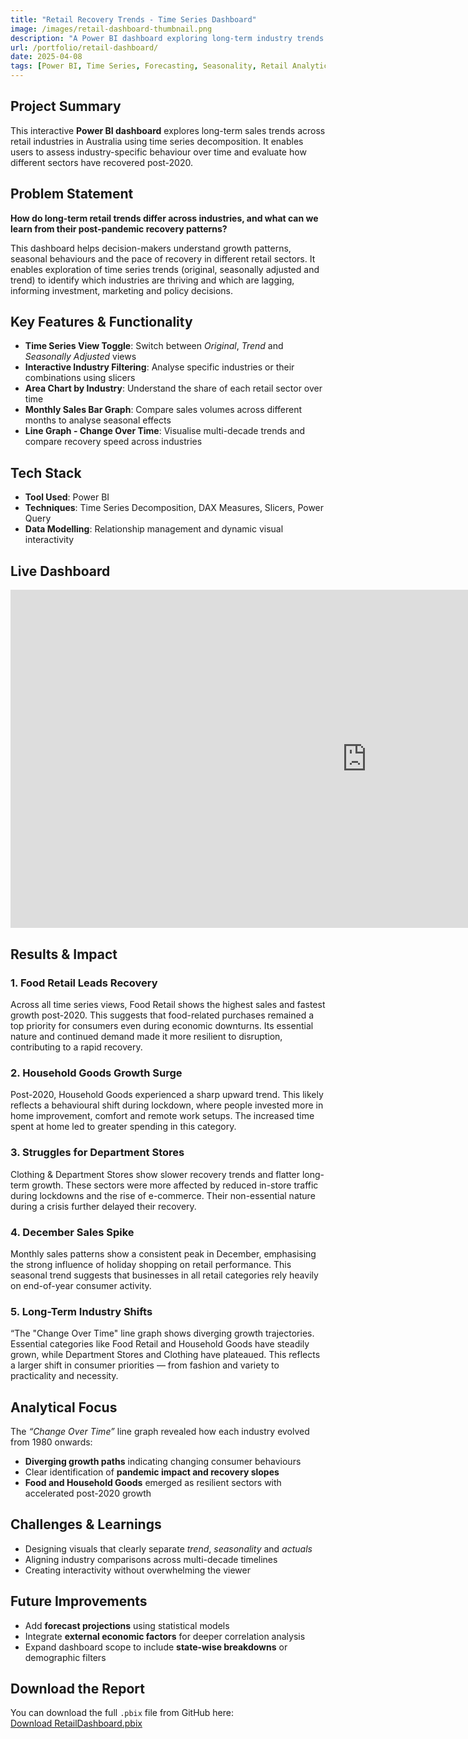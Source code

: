 ```yaml
---
title: "Retail Recovery Trends - Time Series Dashboard"
image: /images/retail-dashboard-thumbnail.png
description: "A Power BI dashboard exploring long-term industry trends and recovery patterns in the Australian retail sector."
url: /portfolio/retail-dashboard/
date: 2025-04-08
tags: [Power BI, Time Series, Forecasting, Seasonality, Retail Analytics, DAX]
---
```


## **Project Summary**
This interactive **Power BI dashboard** explores long-term sales trends across retail industries in Australia using time series decomposition. It enables users to assess industry-specific behaviour over time and evaluate how different sectors have recovered post-2020.

## **Problem Statement**
**How do long-term retail trends differ across industries, and what can we learn from their post-pandemic recovery patterns?**

This dashboard helps decision-makers understand growth patterns, seasonal behaviours and the pace of recovery in different retail sectors. It enables exploration of time series trends (original, seasonally adjusted and trend) to identify which industries are thriving and which are lagging, informing investment, marketing and policy decisions.

## **Key Features & Functionality**
- **Time Series View Toggle**: Switch between *Original*, *Trend* and *Seasonally Adjusted* views
- **Interactive Industry Filtering**: Analyse specific industries or their combinations using slicers
- **Area Chart by Industry**: Understand the share of each retail sector over time
- **Monthly Sales Bar Graph**: Compare sales volumes across different months to analyse seasonal effects
- **Line Graph - Change Over Time**: Visualise multi-decade trends and compare recovery speed across industries  

## **Tech Stack**
- **Tool Used**: Power BI  
- **Techniques**: Time Series Decomposition, DAX Measures, Slicers, Power Query  
- **Data Modelling**: Relationship management and dynamic visual interactivity

## **Live Dashboard**

<iframe title="retail_insights" width="1140" height="541.25" src="https://app.powerbi.com/reportEmbed?reportId=cf08789b-1730-4411-916c-2c42784319ec&autoAuth=true&ctid=ef7a487a-77ca-410a-803d-e426b62a587f" frameborder="0" allowFullScreen="true"></iframe>

## **Results & Impact**

### 1. Food Retail Leads Recovery  
Across all time series views, Food Retail shows the highest sales and fastest growth post-2020. This suggests that food-related purchases remained a top priority for consumers even during economic downturns. Its essential nature and continued demand made it more resilient to disruption, contributing to a rapid recovery.

### 2. Household Goods Growth Surge  
Post-2020, Household Goods experienced a sharp upward trend. This likely reflects a behavioural shift during lockdown, where people invested more in home improvement, comfort and remote work setups. The increased time spent at home led to greater spending in this category.

### 3. Struggles for Department Stores  
Clothing & Department Stores show slower recovery trends and flatter long-term growth. These sectors were more affected by reduced in-store traffic during lockdowns and the rise of e-commerce. Their non-essential nature during a crisis further delayed their recovery.

### 4. December Sales Spike  
Monthly sales patterns show a consistent peak in December, emphasising the strong influence of holiday shopping on retail performance. This seasonal trend suggests that businesses in all retail categories rely heavily on end-of-year consumer activity.

### 5. Long-Term Industry Shifts  
“The "Change Over Time" line graph shows diverging growth trajectories. Essential categories like Food Retail and Household Goods have steadily grown, while Department Stores and Clothing have plateaued. This reflects a larger shift in consumer priorities — from fashion and variety to practicality and necessity.

## **Analytical Focus**
The *“Change Over Time”* line graph revealed how each industry evolved from 1980 onwards:
- **Diverging growth paths** indicating changing consumer behaviours
- Clear identification of **pandemic impact and recovery slopes**
- **Food and Household Goods** emerged as resilient sectors with accelerated post-2020 growth

## **Challenges & Learnings**
- Designing visuals that clearly separate *trend*, *seasonality* and *actuals*  
- Aligning industry comparisons across multi-decade timelines  
- Creating interactivity without overwhelming the viewer

## **Future Improvements**
- Add **forecast projections** using statistical models  
- Integrate **external economic factors** for deeper correlation analysis  
- Expand dashboard scope to include **state-wise breakdowns** or demographic filters

## **Download the Report**
You can download the full `.pbix` file from GitHub here:  
[Download RetailDashboard.pbix](https://github.com/parnikakhattri/parnikakhattri.github.io/raw/main/RetailDashboard.pbix)


